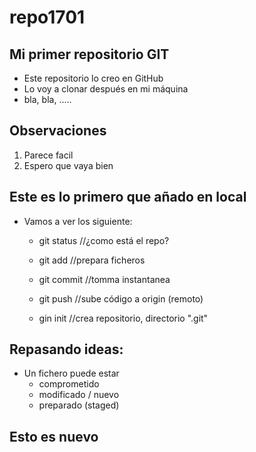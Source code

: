 # repo1701

## Mi primer repositorio GIT
- Este repositorio lo creo en GitHub
- Lo voy a clonar después en mi máquina
- bla, bla, .....

## Observaciones
1. Parece facil
2. Espero que vaya bien

## Este es lo primero que añado en local
- Vamos a ver los siguiente:
	- git status //¿como está el repo?
	- git add //prepara ficheros
	- git commit //tomma instantanea
	- git push //sube código a origin (remoto)
	
	- gin init //crea repositorio, directorio ".git"
	
## Repasando ideas:
- Un fichero puede estar
	- comprometido
	- modificado / nuevo
	- preparado (staged)
	
## Esto es nuevo